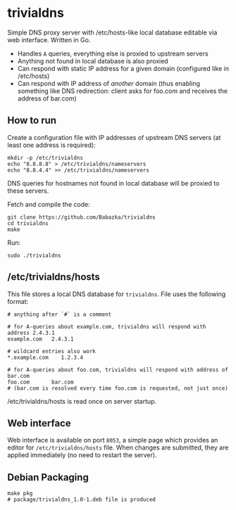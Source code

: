 # trivialdns
Simple DNS proxy server with /etc/hosts-like local database editable via web interface. Written in Go.

* Handles `A` queries, everything else is proxied to upstream servers
* Anything not found in local database is also proxied
* Can respond with static IP address for a given domain (configured like in /etc/hosts)
* Can respond with IP address of _another_ domain (thus enabling something like DNS redirection:
  client asks for foo.com and receives the address of bar.com)

## How to run

Create a configuration file with IP addresses of upstream DNS servers (at least one address is required):
```
mkdir -p /etc/trivialdns
echo "8.8.8.8" > /etc/trivialdns/nameservers
echo "8.8.4.4" >> /etc/trivialdns/nameservers
```

DNS queries for hostnames not found in local database will be proxied to these servers.

Fetch and compile the code:
```
git clone https://github.com/Babazka/trivialdns
cd trivialdns
make
```

Run:
```
sudo ./trivialdns
```

## /etc/trivialdns/hosts

This file stores a local DNS database for `trivialdns`. File uses the following format:
```
# anything after `#` is a comment

# for A-queries about example.com, trivialdns will respond with address 2.4.3.1
example.com   2.4.3.1

# wildcard entries also work
*.example.com    1.2.3.4

# for A-queries about foo.com, trivialdns will respond with address of bar.com
foo.com       bar.com
# (bar.com is resolved every time foo.com is requested, not just once)
```

/etc/trivialdns/hosts is read once on server startup.

## Web interface

Web interface is available on port `8053`, a simple page which provides an editor for
`/etc/trivialdns/hosts` file. When changes are submitted, they are applied immediately
(no need to restart the server).

## Debian Packaging

```
make pkg
# package/trivialdns_1.0-1.deb file is produced
```
